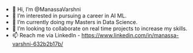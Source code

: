 - 👋 Hi, I’m @ManassaVarshni
- 👀 I’m interested in pursuing a career in AI ML.
- 🌱 I’m currently doing my Masters in Data Science. 
- 💞️ I’m looking to collaborate on real time projects to increase my skills.
- 📫 Reach me via LinkedIn - https://www.linkedin.com/in/manassa-varshni-632b2b17b/

<!---
ManassaVarshni/ManassaVarshni is a ✨ special ✨ repository because its `README.md` (this file) appears on your GitHub profile.
You can click the Preview link to take a look at your changes.
--->
